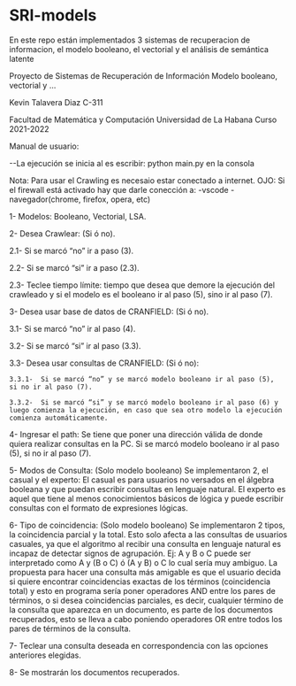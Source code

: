 # SRI-models

En este repo están implementados 3 sistemas de recuperacion de informacion, el modelo booleano, el vectorial y el análisis de semántica latente

Proyecto de Sistemas de Recuperación de Información
Modelo booleano, vectorial y ...

Kevin Talavera Diaz C-311

Facultad de Matemática y Computación
Universidad de La Habana
Curso 2021-2022

Manual de usuario:

--La ejecución se inicia al es escribir: python main.py en la consola

Nota:
Para usar el Crawling es necesaio estar conectado a internet.
OJO: Si el firewall está activado hay que darle conección a:
 -vscode
 -navegador(chrome, firefox, opera, etc)

1- Modelos: Booleano, Vectorial, LSA.

2- Desea Crawlear: (Si ó no).

  2.1- Si se marcó “no” ir a paso (3).
  
  2.2- Si se marcó “si” ir a paso (2.3).
  
  2.3- Teclee tiempo límite: tiempo que desea que demore la ejecución del crawleado y si el modelo es el booleano ir al paso (5), sino ir al paso (7).

3- Desea usar base de datos de CRANFIELD: (Si ó no).

  3.1-    Si se marcó “no” ir al paso (4).
  
  3.2-    Si se marcó “si” ir al paso (3.3).
  
  3.3-    Desea usar consultas de CRANFIELD: (Si ó no):

    3.3.1-  Si se marcó “no” y se marcó modelo booleano ir al paso (5),     si no ir al paso (7).
    
    3.3.2-  Si se marcó “si” y se marcó modelo booleano ir al paso (6) y luego comienza la ejecución, en caso que sea otro modelo la ejecución comienza automáticamente.

4- Ingresar el path: Se tiene que poner una dirección válida de donde quiera realizar consultas en la PC. Si se marcó modelo booleano ir al paso (5), si no ir al paso (7).

5- Modos de Consulta: (Solo modelo booleano) Se implementaron 2, el casual y el experto: El casual es para usuarios no versados en el álgebra booleana y que puedan escribir consultas en lenguaje natural.
El experto es aquel que tiene al menos conocimientos básicos de lógica y puede escribir consultas con el formato de expresiones lógicas.

6- Tipo de coincidencia: (Solo modelo booleano) Se implementaron 2 tipos, la coincidencia parcial y la total.
Esto solo afecta a las consultas de usuarios casuales, ya que el algoritmo al recibir una consulta en lenguaje natural es incapaz de detectar signos de agrupación. Ej:
A y B o C puede ser interpretado como A y (B o C) ó (A y B) o C lo cual sería muy ambiguo.
La propuesta para hacer una consulta más amigable es que el usuario decida si quiere encontrar coincidencias exactas de los términos (coincidencia total) y esto en programa sería poner operadores AND entre los pares de términos, o si desea coincidencias parciales, es decir, cualquier término de la consulta que aparezca en un documento, es parte de los documentos recuperados, esto se lleva a cabo poniendo operadores OR entre todos los pares de términos de la consulta.

7- Teclear una consulta deseada en correspondencia con las opciones anteriores elegidas.

8- Se mostrarán los documentos recuperados.
